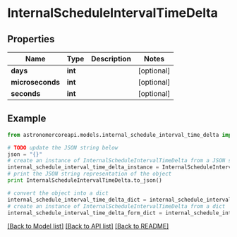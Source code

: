 # InternalScheduleIntervalTimeDelta


## Properties
Name | Type | Description | Notes
------------ | ------------- | ------------- | -------------
**days** | **int** |  | [optional] 
**microseconds** | **int** |  | [optional] 
**seconds** | **int** |  | [optional] 

## Example

```python
from astronomercoreapi.models.internal_schedule_interval_time_delta import InternalScheduleIntervalTimeDelta

# TODO update the JSON string below
json = "{}"
# create an instance of InternalScheduleIntervalTimeDelta from a JSON string
internal_schedule_interval_time_delta_instance = InternalScheduleIntervalTimeDelta.from_json(json)
# print the JSON string representation of the object
print InternalScheduleIntervalTimeDelta.to_json()

# convert the object into a dict
internal_schedule_interval_time_delta_dict = internal_schedule_interval_time_delta_instance.to_dict()
# create an instance of InternalScheduleIntervalTimeDelta from a dict
internal_schedule_interval_time_delta_form_dict = internal_schedule_interval_time_delta.from_dict(internal_schedule_interval_time_delta_dict)
```
[[Back to Model list]](../README.md#documentation-for-models) [[Back to API list]](../README.md#documentation-for-api-endpoints) [[Back to README]](../README.md)


